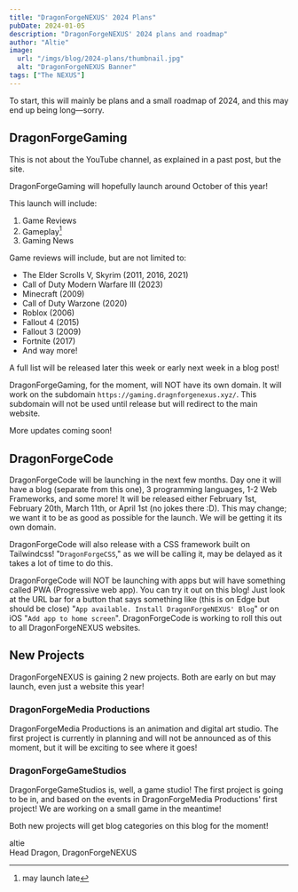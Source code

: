 ```yaml
---
title: "DragonForgeNEXUS' 2024 Plans"
pubDate: 2024-01-05
description: "DragonForgeNEXUS' 2024 plans and roadmap"
author: "Altie"
image:
  url: "/imgs/blog/2024-plans/thumbnail.jpg"
  alt: "DragonForgeNEXUS Banner"
tags: ["The NEXUS"]
---
```


To start, this will mainly be plans and a small roadmap of 2024, and this may end up being long—sorry.

## DragonForgeGaming
This is not about the YouTube channel, as explained in a past post, but the site.

DragonForgeGaming will hopefully launch around October of this year!

This launch will include:
1. Game Reviews
2. Gameplay[^1]
3. Gaming News

Game reviews will include, but are not limited to:
- The Elder Scrolls V, Skyrim (2011, 2016, 2021)
- Call of Duty Modern Warfare III (2023)
- Minecraft (2009)
- Call of Duty Warzone (2020)
- Roblox (2006)
- Fallout 4 (2015)
- Fallout 3 (2009)
- Fortnite (2017)
- And way more!

A full list will be released later this week or early next week in a blog post!

DragonForgeGaming, for the moment, will NOT have its own domain. It will work on the subdomain `https://gaming.dragnforgenexus.xyz/`. This subdomain will not be used until release but will redirect to the main website.

More updates coming soon!

## DragonForgeCode
DragonForgeCode will be launching in the next few months. Day one it will have a blog (separate from this one), 3 programming languages, 1-2 Web Frameworks, and some more! It will be released either February 1st, February 20th, March 11th, or April 1st (no jokes there :D). This may change; we want it to be as good as possible for the launch. We will be getting it its own domain.

DragonForgeCode will also release with a CSS framework built on Tailwindcss! "`DragonForgeCSS`," as we will be calling it, may be delayed as it takes a lot of time to do this.

DragonForgeCode will NOT be launching with apps but will have something called PWA (Progressive web app). You can try it out on this blog! Just look at the URL bar for a button that says something like (this is on Edge but should be close) "`App available. Install DragonForgeNEXUS' Blog`" or on iOS "`Add app to home screen`". DragonForgeCode is working to roll this out to all DragonForgeNEXUS websites.

## New Projects
DragonForgeNEXUS is gaining 2 new projects. Both are early on but may launch, even just a website this year!

### DragonForgeMedia Productions
DragonForgeMedia Productions is an animation and digital art studio. The first project is currently in planning and will not be announced as of this moment, but it will be exciting to see where it goes!

### DragonForgeGameStudios
DragonForgeGameStudios is, well, a game studio! The first project is going to be in, and based on the events in DragonForgeMedia Productions' first project! We are working on a small game in the meantime!

Both new projects will get blog categories on this blog for the moment!

altie  
Head Dragon, DragonForgeNEXUS
[^1]: may launch late
